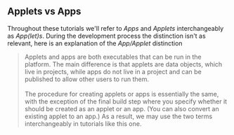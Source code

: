 ## Applets vs Apps

Throughout these tutorials we'll refer to *Apps* and *Applets* interchangeably as *App(let)s*. During the development process the distinction isn't as relevant, here is an explanation of the *App/Applet* distinction

> Applets and apps are both executables that can be run in the platform. The main difference is that applets are data objects, which live in projects, while apps do not live in a project and can be published to allow other users to run them.<br/><br/>The procedure for creating applets or apps is essentially the same, with the exception of the final build step where you specify whether it should be created as an applet or an app. (You can also convert an existing applet to an app.) As a result, we may use the two terms interchangeably in tutorials like this one.